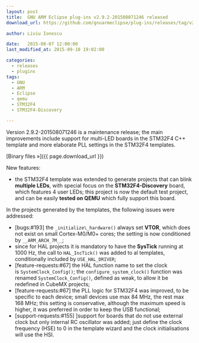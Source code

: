 ```yaml
---
layout: post
title:  GNU ARM Eclipse plug-ins v2.9.2-201508071246 released
download_url: https://github.com/gnuarmeclipse/plug-ins/releases/tag/v2.9.2-201508071246

author: Liviu Ionescu

date:   2015-08-07 12:00:00
last_modified_at: 2015-09-10 19:02:00

categories:
  - releases
  - plugins
tags:
  - GNU 
  - ARM
  - Eclipse
  - qemu
  - STM32F4
  - STM32F4-Discovery

---
```


Version 2.9.2-201508071246 is a maintenance release; the main improvements include support for multi-LED boards in the STM32F4 C++ template and more elaborate PLL settings in the STM32F4 templates.

[Binary files »]({{ page.download_url }})

New features:

  * the STM32F4 template was extended to generate projects that can blink **multiple LEDs**, with special focus on the **STM32F4-Discovery** board, which features 4 user LEDs; this project is now the default test project, and can be easily **tested on QEMU** which fully support this board.

In the projects generated by the templates, the following issues were addressed:

  * [bugs:#193] the `_initialize\_hardware()` always set **VTOR**, which does not exist on small Cortex-M0/M0+ cores; the setting is now conditioned by `__ARM_ARCH_7M__`;
  * since for HAL projects it is mandatory to have the **SysTick** running at 1000 Hz, the call to `HAL_IncTick()` was added to al templates, conditionally included by `USE_HAL_DRIVER`;
  * [feature-requests:#67] the HAL function name to set the clock is `SystemClock_Config()`; the `configure_system_clock()` function was renamed `SystemClock_Config()`, defined as weak, to allow it be redefined in CubeMX projects;
  * [feature-requests:#67] the PLL logic for STM32F4 was improved, to be specific to each device; small devices use max 84 MHz, the rest max 168 MHz; this setting is conservative, although the maximum speed is higher, it was preferred in order to keep the USB functional;
  * [support-requests:#155] ]support for boards that do not use external clock but only internal RC oscillator was added; just define the clock frequency (HSE) to 0 in the template wizard and the clock initialisations will use the HSI.
